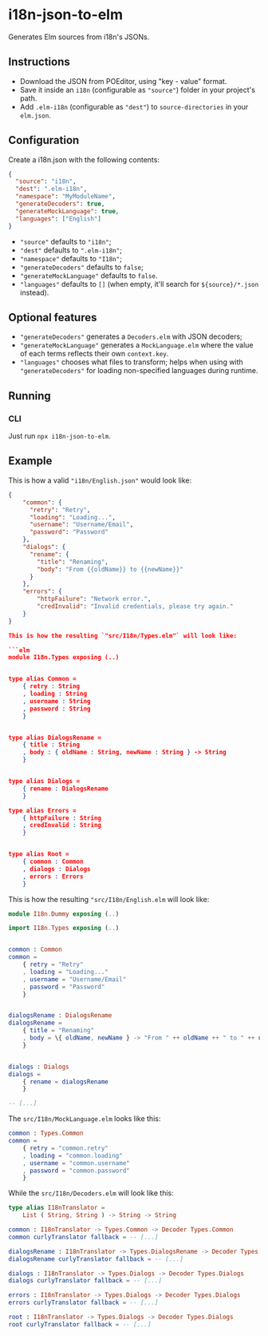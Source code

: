 # i18n-json-to-elm

Generates Elm sources from i18n's JSONs.

## Instructions

- Download the JSON from POEditor, using "key - value" format.
- Save it inside an `i18n` (configurable as `"source"`) folder in your project's path.
- Add `.elm-i18n` (configurable as `"dest"`) to `source-directories` in your `elm.json`.

## Configuration

Create a i18n.json with the following contents:

```json
{
  "source": "i18n",
  "dest": ".elm-i18n",
  "namespace": "MyModuleName",
  "generateDecoders": true,
  "generateMockLanguage": true,
  "languages": ["English"]
}
```

- `"source"` defaults to `"i18n"`;
- `"dest"` defaults to `".elm-i18n"`;
- `"namespace"` defaults to `"I18n"`;
- `"generateDecoders"` defaults to `false`;
- `"generateMockLanguage"` defaults to `false`.
- `"languages"` defaults to `[]` (when empty, it'll search for `${source}/*.json` instead).

## Optional features

- `"generateDecoders"` generates a `Decoders.elm` with JSON decoders;
- `"generateMockLanguage"` generates a `MockLanguage.elm` where the value of each terms reflects their own `context.key`.
- `"languages"` chooses what files to transform; helps when using with `"generateDecoders"` for loading non-specified languages during runtime.

## Running

### CLI

Just run `npx i18n-json-to-elm`.

## Example

This is how a valid `"i18n/English.json"` would look like:

````json
{
    "common": {
      "retry": "Retry",
      "loading": "Loading...",
      "username": "Username/Email",
      "password": "Password"
    },
    "dialogs": {
      "rename": {
        "title": "Renaming",
        "body": "From {{oldName}} to {{newName}}"
      }
    },
    "errors": {
        "httpFailure": "Network error.",
        "credInvalid": "Invalid credentials, please try again."
    }
}

This is how the resulting `"src/I18n/Types.elm"` will look like:

```elm
module I18n.Types exposing (..)


type alias Common =
    { retry : String
    , loading : String
    , username : String
    , password : String
    }


type alias DialogsRename =
    { title : String
    , body : { oldName : String, newName : String } -> String
    }


type alias Dialogs =
    { rename : DialogsRename
    }

type alias Errors =
    { httpFailure : String
    , credInvalid : String
    }


type alias Root =
    { common : Common
    , dialogs : Dialogs
    , errors : Errors
    }
````

This is how the resulting `"src/I18n/English.elm` will look like:

```elm
module I18n.Dummy exposing (..)

import I18n.Types exposing (..)


common : Common
common =
    { retry = "Retry"
    , loading = "Loading..."
    , username = "Username/Email"
    , password = "Password"
    }


dialogsRename : DialogsRename
dialogsRename =
    { title = "Renaming"
    , body = \{ oldName, newName } -> "From " ++ oldName ++ " to " ++ newName ++ ""
    }


dialogs : Dialogs
dialogs =
    { rename = dialogsRename
    }

-- [...]
```

The `src/I18n/MockLanguage.elm` looks like this:

```elm
common : Types.Common
common =
    { retry = "common.retry"
    , loading = "common.loading"
    , username = "common.username"
    , password = "common.password"
    }
```

While the `src/I18n/Decoders.elm` will look like this:

```elm
type alias I18nTranslator =
    List ( String, String ) -> String -> String

common : I18nTranslator -> Types.Common -> Decoder Types.Common
common curlyTranslator fallback = -- [...]

dialogsRename : I18nTranslator -> Types.DialogsRename -> Decoder Types.DialogsRename
dialogsRename curlyTranslator fallback = -- [...]

dialogs : I18nTranslator -> Types.Dialogs -> Decoder Types.Dialogs
dialogs curlyTranslator fallback = -- [...]

errors : I18nTranslator -> Types.Dialogs -> Decoder Types.Dialogs
errors curlyTranslator fallback = -- [...]

root : I18nTranslator -> Types.Dialogs -> Decoder Types.Dialogs
root curlyTranslator fallback = -- [...]
```
